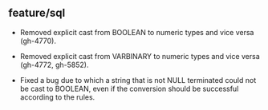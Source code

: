 ## feature/sql

* Removed explicit cast from BOOLEAN to numeric types and vice versa (gh-4770).

* Removed explicit cast from VARBINARY to numeric types and vice versa (gh-4772,
  gh-5852).

* Fixed a bug due to which a string that is not NULL terminated could not be
  cast to BOOLEAN, even if the conversion should be successful according to the
  rules.
